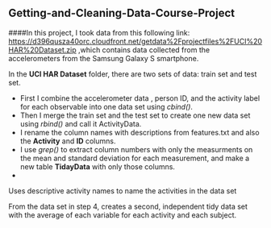 ## Getting-and-Cleaning-Data-Course-Project

####In this project, I took data from this following link: https://d396qusza40orc.cloudfront.net/getdata%2Fprojectfiles%2FUCI%20HAR%20Dataset.zip 
,which contains data collected from the accelerometers from the Samsung Galaxy S smartphone.

In the **UCI HAR Dataset** folder, there are two sets of data: train set and test set.
* First I combine the accelerometer data , person ID, and the activity label for each observable into one data set using *cbind()*.
* Then I merge the train set and the test set to create one new data set using *rbind()* and call it ActivityData.
* I rename the column names with descriptions from features.txt and also the **Activity** and **ID** columns.
* I use *grep()* to extract column numbers with only the measurments on the mean and standard deviation for each measurement, and make a new table **TidayData** with only those columns.
* 

Uses descriptive activity names to name the activities in the data set

From the data set in step 4, creates a second, independent tidy data set with the average of each variable for each activity and each subject.
